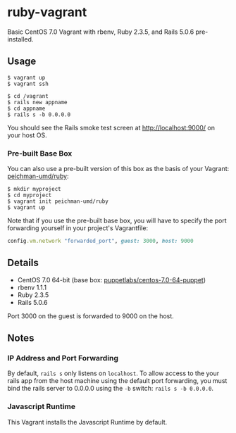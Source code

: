 # ruby-vagrant

Basic CentOS 7.0 Vagrant with rbenv, Ruby 2.3.5, and Rails 5.0.6 pre-installed.

## Usage

```
$ vagrant up
$ vagrant ssh

$ cd /vagrant
$ rails new appname
$ cd appname
$ rails s -b 0.0.0.0
```

You should see the Rails smoke test screen at <http://localhost:9000/> on your
host OS.

### Pre-built Base Box

You can also use a pre-built version of this box as the basis of your Vagrant:
[peichman-umd/ruby][2]:

```
$ mkdir myproject
$ cd myproject
$ vagrant init peichman-umd/ruby
$ vagrant up
```

Note that if you use the pre-built base box, you will have to specify the port
forwarding yourself in your project's Vagrantfile:

```ruby
config.vm.network "forwarded_port", guest: 3000, host: 9000
```

## Details

* CentOS 7.0 64-bit (base box: [puppetlabs/centos-7.0-64-puppet][1])
* rbenv 1.1.1
* Ruby 2.3.5
* Rails 5.0.6

Port 3000 on the guest is forwarded to 9000 on the host.

## Notes

### IP Address and Port Forwarding

By default, `rails s` only listens on `localhost`. To allow access to the
your rails app from the host machine using the default port forwarding, you must
bind the rails server to 0.0.0.0 using the `-b` switch: `rails s -b 0.0.0.0`.

### Javascript Runtime

This Vagrant installs the Javascript Runtime by default.


[1]: https://atlas.hashicorp.com/puppetlabs/boxes/centos-7.0-64-puppet/versions/1.0.1
[2]: https://atlas.hashicorp.com/peichman-umd/boxes/ruby/versions/1.0.0